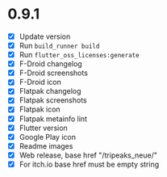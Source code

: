 # 0.9.1

- [x] Update version
- [x] Run ```build_runner build```
- [x] Run ```flutter_oss_licenses:generate```
- [x] F-Droid changelog
- [x] F-Droid screenshots
- [x] F-Droid icon
- [x] Flatpak changelog
- [x] Flatpak screenshots
- [x] Flatpak icon
- [x] Flatpak metainfo lint
- [x] Flutter version
- [x] Google Play icon
- [x] Readme images
- [x] Web release, base href "/tripeaks_neue/"
- [x] For itch.io base href must be empty string